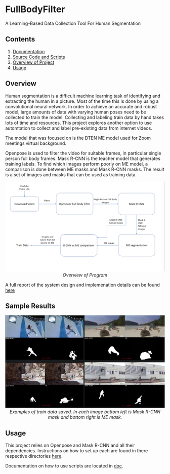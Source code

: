 # FullBodyFilter
A Learning-Based Data Collection Tool For Human Segmentation

## Contents
1. [Documentation](doc/)
2. [Source Code and Scripts](src/)
3. [Overview of Project](#overview)
4. [Usage](#usage)


## Overview
Human segmentation is a difficult machine learning task of identifying and extracting the human in a picture. Most of the time this is done by using a convolutional neural network. In order to achieve an accurate and robust model, large amounts of data with varying human poses need to be collected to train the model. Collecting and labeling train data by hand takes lots of time and resources. This project explores another option to use automtation to collect and label pre-existing data from internet videos. 

The model that was focused on is the DTEN ME model used for Zoom meetings virtual background. 

Openpose is used to filter the video for suitable frames, in particular single person full body frames. Mask R-CNN is the teacher model that generates training labels. To find which images perform poorly on ME model, a comparison is done between ME masks and Mask R-CNN masks. The result is a set of images and masks that can be used as training data.

<p align ="center">
  <img src="/img/overview.png" width="1000" />
  <em>Overview of Program</em>
</p>



A full report of the system design and implemenation details can be found [here](docs/)

## Sample Results

<p float="left" align ="center">
  <img src="/img/results.png" width="1000" />
  <em>Examples of train data saved. In each image bottom left is Mask R-CNN mask and bottom right is ME mask.</em>
</p>

## Usage
This project relies on Openpose and Mask R-CNN and all their dependencies. Instructions on how to set up each are found in there respective directories [here](dependecies/).

Documentation on how to use scripts are located in [doc](doc/).

